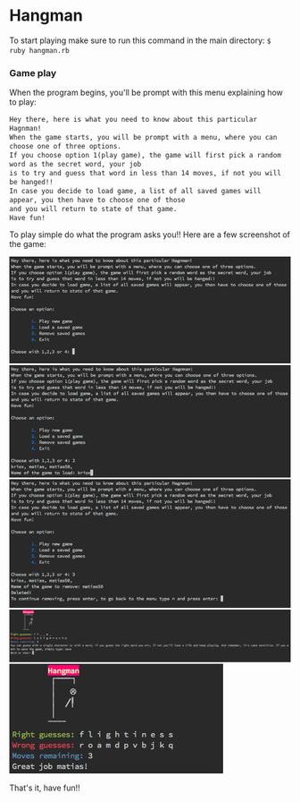 # Hangman

To start playing make sure to run this command in the main directory: `$ ruby hangman.rb`

### Game play
When the program begins, you'll be prompt with this menu explaining how to play: 
```
Hey there, here is what you need to know about this particular Hagnman!
When the game starts, you will be prompt with a menu, where you can choose one of three options.
If you choose option 1(play game), the game will first pick a random word as the secret word, your job
is to try and guess that word in less than 14 moves, if not you will be hanged!!
In case you decide to load game, a list of all saved games will appear, you then have to choose one of those
and you will return to state of that game.
Have fun!
```
To play simple do what the program asks you!!
Here are a few screenshot of the game: 

![inital_message](https://github.com/kriox26/odin_project/blob/master/project_serializing/hangman/imgs/initial_message.png)
![load_game](https://github.com/kriox26/odin_project/blob/master/project_serializing/hangman/imgs/load_game.png)
![remove_game](https://github.com/kriox26/odin_project/blob/master/project_serializing/hangman/imgs/remove_game.png)
![game_play](https://github.com/kriox26/odin_project/blob/master/project_serializing/hangman/imgs/game_play.png)
![winner](https://github.com/kriox26/odin_project/blob/master/project_serializing/hangman/imgs/winner.png)

That's it, have fun!!
